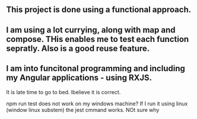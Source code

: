 ## This project is done using a functional approach.


## I am using a lot currying, along with map and compose.  THis enables me to test each function sepratly.  Also is a good reuse feature.

## I am into funcitonal programming and including my Angular applications - using RXJS.

It is late time to go to bed.  Ibelieve it is correct.

npm run test does not work on my windows machine?  If I run it using linux (window linux substem) the jest cmmand works. NOt sure why